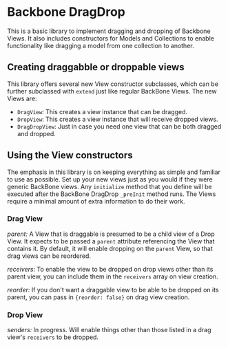 # Backbone DragDrop

This is a basic library to implement dragging and dropping of Backbone Views. It also includes constructors for Models and Collections to enable functionality like dragging a model from one collection to another.

## Creating draggabble or droppable views

This library offers several new View constructor subclasses, which can be further subclassed with `extend` just like regular BackBone Views. The new Views are:

- `DragView`: This creates a view instance that can be dragged.
- `DropView`: This creates a view instance that will receive dropped views.
- `DragDropView`: Just in case you need one view that can be both dragged and dropped.

## Using the View constructors

The emphasis in this library is on keeping everything as simple and familiar to use as possible. Set up your new views just as you would if they were generic BackBone views. Any `initialize` method that you define will be executed after the BackBone DragDrop `_preInit` method runs. The Views require a minimal amount of extra information to do their work.

### Drag View

*parent:* A View that is draggable is presumed to be a child view of a Drop View. It expects to be passed a `parent` attribute referencing the View that contains it. By default, it will enable dropping on the `parent` View, so that drag views can be reordered.

*receivers:* To enable the view to be dropped on drop views other than its parent view, you can include them in the `receivers` array on view creation.

*reorder:* If you don't want a draggable view to be able to be dropped on its parent, you can pass in `{reorder: false}` on drag view creation.

### Drop View

*senders:* In progress. Will enable things other than those listed in a drag view's `receivers` to be dropped.
